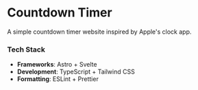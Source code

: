 # Countdown Timer

A simple countdown timer website inspired by Apple's clock app.

### Tech Stack

-   **Frameworks**: Astro + Svelte
-   **Development**: TypeScript + Tailwind CSS
-   **Formatting**: ESLint + Prettier
